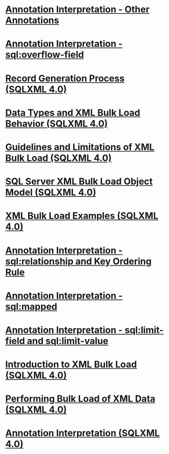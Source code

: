 # [Annotation Interpretation - Other Annotations](annotation-interpretation-other-annotations.md)
# [Annotation Interpretation - sql:overflow-field](annotation-interpretation-sql-overflow-field.md)
# [Record Generation Process (SQLXML 4.0)](record-generation-process-sqlxml-4.0.md)
# [Data Types and XML Bulk Load Behavior (SQLXML 4.0)](data-types-and-xml-bulk-load-behavior-sqlxml-4.0.md)
# [Guidelines and Limitations of XML Bulk Load (SQLXML 4.0)](guidelines-and-limitations-of-xml-bulk-load-sqlxml-4.0.md)
# [SQL Server XML Bulk Load Object Model (SQLXML 4.0)](sql-server-xml-bulk-load-object-model-sqlxml-4.0.md)
# [XML Bulk Load Examples (SQLXML 4.0)](xml-bulk-load-examples-sqlxml-4.0.md)
# [Annotation Interpretation - sql:relationship and Key Ordering Rule](annotation-interpretation-sql-relationship-and-key-ordering-rule.md)
# [Annotation Interpretation - sql:mapped](annotation-interpretation-sql-mapped.md)
# [Annotation Interpretation - sql:limit-field and sql:limit-value](annotation-interpretation-sql-limit-field-and-sql-limit-value.md)
# [Introduction to XML Bulk Load (SQLXML 4.0)](introduction-to-xml-bulk-load-sqlxml-4.0.md)
# [Performing Bulk Load of XML Data (SQLXML 4.0)](performing-bulk-load-of-xml-data-sqlxml-4.0.md)
# [Annotation Interpretation (SQLXML 4.0)](annotation-interpretation-sqlxml-4.0.md)
